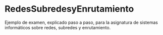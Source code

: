 # RedesSubredesyEnrutamiento
Ejemplo de examen, explicado paso a paso, para la asignatura de sistemas informáticos sobre redes, subredes y enrutamiento.
